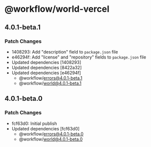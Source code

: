 # @workflow/world-vercel

## 4.0.1-beta.1

### Patch Changes

- 1408293: Add "description" field to `package.json` file
- e46294f: Add "license" and "repository" fields to `package.json` file
- Updated dependencies [1408293]
- Updated dependencies [8422a32]
- Updated dependencies [e46294f]
  - @workflow/errors@4.0.1-beta.1
  - @workflow/world@4.0.1-beta.1

## 4.0.1-beta.0

### Patch Changes

- fcf63d0: Initial publish
- Updated dependencies [fcf63d0]
  - @workflow/errors@4.0.1-beta.0
  - @workflow/world@4.0.1-beta.0
